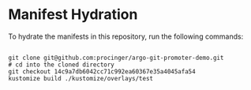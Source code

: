 
# Manifest Hydration

To hydrate the manifests in this repository, run the following commands:

```shell

git clone git@github.com:procinger/argo-git-promoter-demo.git
# cd into the cloned directory
git checkout 14c9a7db6042cc71c992ea60367e35a4045afa54
kustomize build ./kustomize/overlays/test
```